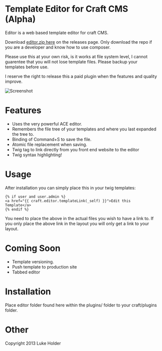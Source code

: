 # Template Editor for Craft CMS (Alpha)

Editor is a web based template editor for craft CMS.

Download [editor.zip here](https://github.com/lukeholder/craft-editor/releases/tag/1.0) on the releases page.
Only download the repo if you are a developer and know how to use composer.

Please use this at your own risk, is it works at file system level, I cannot
guarentee that you will not lose template files. Please backup your templates
before use.

I reserve the right to release this a paid plugin when the features and quality
improve.

![Screenshot](http://d.pr/i/26TW+ "Editor Screenshot")

# Features

* Uses the very powerful ACE editor.
* Remembers the file tree of your templates and where you last expanded the tree to.
* Binding of Command+S to save the file.
* Atomic file replacement when saving.
* Twig tag to link directly from you front end website to the editor
* Twig syntax highlighting!

# Usage

After installation you can simply place this in your twig templates:

```
{% if user and user.admin %}
<a href="{{ craft.editor.templateLink(_self) }}">Edit this Template</a>
{% endif %}
```
You need to place the above in the actual files you wish to have a link to.
If you only place the above link in the layout you will only get a link to
your layout.

# Coming Soon

* Template versioning.
* Push template to production site
* Tabbed editor

# Installation

Place editor folder found here within the plugins/ folder to your craft/plugins
folder.

# Other

Copyright 2013 Luke Holder

